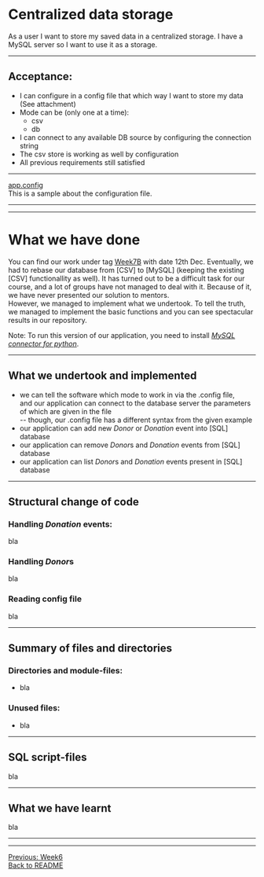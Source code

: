 # Centralized data storage

As a user I want to store my saved data in a centralized storage. I have a MySQL server so I want to use it as a storage.

-------------

## Acceptance:

* I can configure in a config file that which way I want to store my data (See attachment)
* Mode can be (only one at a time):
  * csv
  * db
* I can connect to any available DB source by configuring the connection string
* The csv store is working as well by configuration
* All previous requirements still satisfied

------------

[app.config](app.config)  
This is a sample about the configuration file.

-------------------------------------------------------
-------------------------------------------------------

# What we have done

You can find our work under tag [Week7B](https://github.com/KoicsD/CharliesAngels/tree/Week7B) with date 12th Dec.
Eventually, we had to rebase our database from [CSV] to [MySQL] (keeping the existing [CSV] functionallity as well).
It has turned out to be a difficult task for our course, and a lot of groups have not managed to deal with it.
Because of it, we have never presented our solution to mentors.  
However, we managed to implement what we undertook.
To tell the truth, we managed to implement the basic functions and you can see spectacular results in our repository.

Note: To run this version of our application, you need to install [*MySQL connector for python*](https://dev.mysql.com/downloads/connector/python/).

-------------------------

## What we undertook and implemented
* we can tell the software which mode to work in via the .config file,  
  and our application can connect to the database server the parameters of which are given in the file  
  -- though, our .config file has a different syntax from the given example
* our application can add new *Donor* or *Donation* event into [SQL] database
* our application can remove *Donor*s and *Donation* events from [SQL] database
* our application can list *Donor*s and *Donation* events present in [SQL] database

-------------------------

## Structural change of code

### Handling *Donation* events:

bla

### Handling *Donor*s

bla

### Reading config file

bla

-------------------------

## Summary of files and directories

### Directories and module-files:
* bla

### Unused files:
* bla

-------------------------

## SQL script-files

bla

-------------------------

## What we have learnt

bla

-------------------------------------------------------
-------------------------------------------------------

[Previous: Week6](OrdersWeek6.md)  
[Back to README](../README.md)
